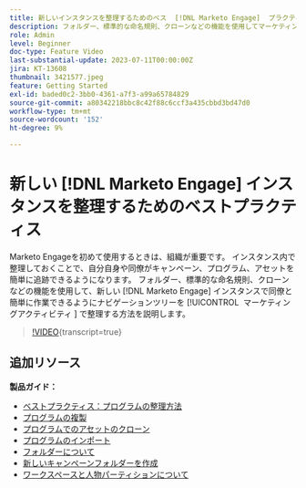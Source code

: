 ```yaml
---
title: 新しいインスタンスを整理するためのベス  [!DNL Marketo Engage]  プラクティス
description: フォルダー、標準的な命名規則、クローンなどの機能を使用してマーケティングアクティビティでナビゲーションツリーを整理し、新しいMarketo Engageインスタンスで同僚と簡単に作業する方法を説明します。
role: Admin
level: Beginner
doc-type: Feature Video
last-substantial-update: 2023-07-11T00:00:00Z
jira: KT-13608
thumbnail: 3421577.jpeg
feature: Getting Started
exl-id: baded0c2-3bb0-4361-a7f3-a99a65784829
source-git-commit: a80342218bbc8c42f88c6ccf3a435cbbd3bd47d0
workflow-type: tm+mt
source-wordcount: '152'
ht-degree: 9%

---
```


# 新しい [!DNL Marketo Engage] インスタンスを整理するためのベストプラクティス

Marketo Engageを初めて使用するときは、組織が重要です。 インスタンス内で整理しておくことで、自分自身や同僚がキャンペーン、プログラム、アセットを簡単に追跡できるようになります。 フォルダー、標準的な命名規則、クローンなどの機能を使用して、新しい [!DNL Marketo Engage] インスタンスで同僚と簡単に作業できるようにナビゲーションツリーを [!UICONTROL &#x200B; マーケティングアクティビティ &#x200B;] で整理する方法を説明します。 

>[!VIDEO](https://video.tv.adobe.com/v/3421577/?learn=on){transcript=true}

## 追加リソース

**製品ガイド：**

* [ ベストプラクティス：プログラムの整理方法 ](https://experienceleague.adobe.com/docs/marketo/using/product-docs/core-marketo-concepts/programs/working-with-programs/best-practice-how-to-organize-your-programs.html?lang=ja)
* [プログラムの複製](https://experienceleague.adobe.com/docs/marketo/using/product-docs/core-marketo-concepts/programs/working-with-programs/clone-a-program.html)
* [ プログラムでのアセットのクローン ](https://experienceleague.adobe.com/docs/marketo/using/product-docs/core-marketo-concepts/programs/working-with-programs/clone-an-asset-in-a-program.html)
* [ プログラムのインポート ](https://experienceleague.adobe.com/docs/marketo/using/product-docs/core-marketo-concepts/programs/working-with-programs/import-a-program.html?lang=ja)
* [ フォルダーについて ](https://experienceleague.adobe.com/docs/marketo/using/product-docs/core-marketo-concepts/miscellaneous/understanding-folders.html)
* [ 新しいキャンペーンフォルダーを作成 ](https://experienceleague.adobe.com/docs/marketo/using/product-docs/core-marketo-concepts/miscellaneous/create-new-campaign-folder.html)
* [ワークスペースと人物パーティションについて](https://experienceleague.adobe.com/docs/marketo/using/product-docs/administration/workspaces-and-person-partitions/understanding-workspaces-and-person-partitions.html?lang=ja)
